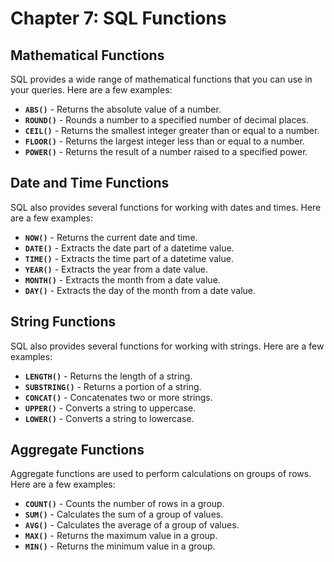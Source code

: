 # Chapter 7: SQL Functions

## Mathematical Functions

SQL provides a wide range of mathematical functions that you can use in your queries. Here are a few examples:

- **`ABS()`** - Returns the absolute value of a number.
- **`ROUND()`** - Rounds a number to a specified number of decimal places.
- **`CEIL()`** - Returns the smallest integer greater than or equal to a number.
- **`FLOOR()`** - Returns the largest integer less than or equal to a number.
- **`POWER()`** - Returns the result of a number raised to a specified power.

## Date and Time Functions

SQL also provides several functions for working with dates and times. Here are a few examples:

- **`NOW()`** - Returns the current date and time.
- **`DATE()`** - Extracts the date part of a datetime value.
- **`TIME()`** - Extracts the time part of a datetime value.
- **`YEAR()`** - Extracts the year from a date value.
- **`MONTH()`** - Extracts the month from a date value.
- **`DAY()`** - Extracts the day of the month from a date value.

## String Functions

SQL also provides several functions for working with strings. Here are a few examples:

- **`LENGTH()`** - Returns the length of a string.
- **`SUBSTRING()`** - Returns a portion of a string.
- **`CONCAT()`** - Concatenates two or more strings.
- **`UPPER()`** - Converts a string to uppercase.
- **`LOWER()`** - Converts a string to lowercase.

## Aggregate Functions

Aggregate functions are used to perform calculations on groups of rows. Here are a few examples:

- **`COUNT()`** - Counts the number of rows in a group.
- **`SUM()`** - Calculates the sum of a group of values.
- **`AVG()`** - Calculates the average of a group of values.
- **`MAX()`** - Returns the maximum value in a group.
- **`MIN()`** - Returns the minimum value in a group.